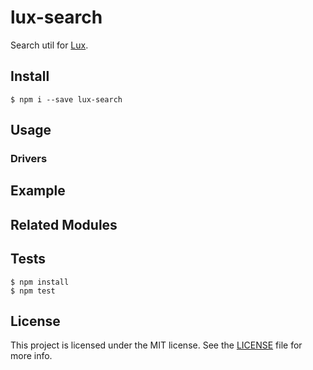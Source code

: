 # lux-search
Search util for [Lux](https://github.com/postlight/lux).

## Install

    $ npm i --save lux-search

## Usage

### Drivers

## Example

## Related Modules

## Tests

    $ npm install
    $ npm test

## License
This project is licensed under the MIT license. See the [LICENSE](LICENSE) file for more info.
